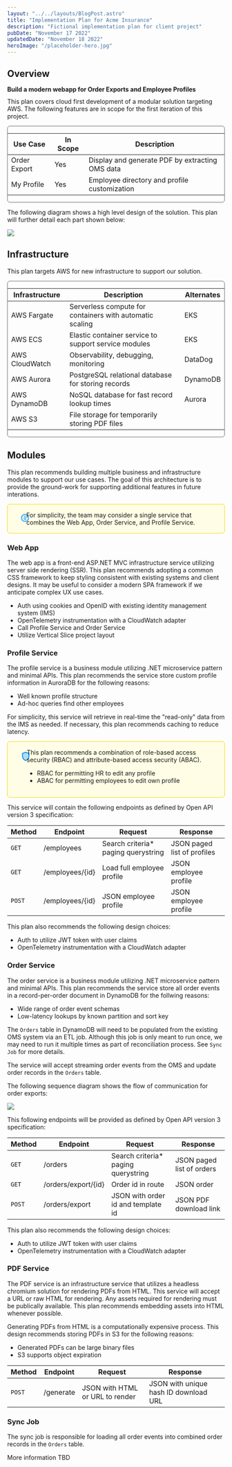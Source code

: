 ```yaml
---
layout: "../../layouts/BlogPost.astro"
title: "Implementation Plan for Acme Insurance"
description: "Fictional implementation plan for client project"
pubDate: "November 17 2022"
updatedDate: "November 18 2022"
heroImage: "/placeholder-hero.jpg"
---
```

## Overview
<div style="font-weight:bold;line-height:0.7rem">Build a modern webapp for Order Exports and Employee Profiles</div>

This plan covers cloud first development of a modular solution targeting AWS. The following features are in scope for the first iteration of this project.

<div style="border:1px solid #222a;border-radius: 6px;">

| Use Case          | In Scope | Description
| ------------------| ---------| -----------------------------------------------
| Order Export      | Yes      | Display and generate PDF by extracting OMS data
| My Profile        | Yes      | Employee directory and profile customization

</div>

The following diagram shows a high level design of the solution. This plan will further detail each part shown below:

<img src="/overview.svg" style="max-height:420px"/>

## Infrastructure

This plan targets AWS for new infrastructure to support our solution. 

<div style="border:1px solid #222a;border-radius: 6px;">

| Infrastructure    | Description                                                 | Alternates
| ------------------| ------------------------------------------------------------| ------------
| AWS Fargate       | Serverless compute for containers with automatic scaling    | EKS
| AWS ECS           | Elastic container service to support service modules        | EKS
| AWS CloudWatch    | Observability, debugging, monitoring                        | DataDog
| AWS Aurora        | PostgreSQL relational database for storing records          | DynamoDB
| AWS DynamoDB      | NoSQL database for fast record lookup times                 | Aurora
| AWS S3            | File storage for temporarily storing PDF files              | 

</div>

## Modules

This plan recommends building multiple business and infrastructure modules to support our use cases. The goal
of this architecture is to provide the ground-work for supporting additional features in future interations.

<div style="border: 1px solid #f2db00; border-radius:6px; background:#fffde5;padding:1rem;display:flex;align-content:top">
<div>
<svg xmlns="http://www.w3.org/2000/svg" style="width:1.4rem;color:#0092ff;margin:0.3rem 0.8rem" preserveAspectRatio="xMidYMid meet" viewBox="0 0 256 256"><path fill="currentColor" d="M224 128a96 96 0 1 1-96-96a96 96 0 0 1 96 96Z" opacity=".2"/><path fill="currentColor" d="M128 24a104 104 0 1 0 104 104A104.1 104.1 0 0 0 128 24Zm0 192a88 88 0 1 1 88-88a88.1 88.1 0 0 1-88 88Zm16-40a8 8 0 0 1-8 8h-8a8 8 0 0 1-8-8v-48a8 8 0 0 1 0-16h8a8 8 0 0 1 8 8v48a8 8 0 0 1 8 8Zm-30-92a12 12 0 1 1 12 12a12 12 0 0 1-12-12Z"/></svg></div>
  For simplicity, the team may consider a single service that combines the Web App, Order Service, and
  Profile Service.
</div>

### Web App

The web app is a front-end ASP.NET MVC infrastructure service utilizing server side rendering (SSR). This plan recommends adopting a common CSS framework to keep styling consistent with existing systems and client designs. It may be useful to consider a modern SPA framework if we anticipate complex UX use cases.

* Auth using cookies and OpenID with existing identity management system (IMS)
* OpenTelemetry instrumentation with a CloudWatch adapter
* Call Profile Service and Order Service
* Utilize Vertical Slice project layout

### Profile Service

The profile service is a business module utilizing .NET microservice pattern and minimal APIs. This plan recommends the service store custom  profile information in AuroraDB for the following reasons:

* Well known profile structure
* Ad-hoc queries find other employees

For simplicity, this service will retrieve in real-time the "read-only" data from the IMS as needed. If necessary, this plan recommends caching to reduce latency.

<div style="border: 1px solid #f2db00; border-radius:6px; background:#fffde5;padding:1rem;display:flex;align-content:top">
<div>
<svg xmlns="http://www.w3.org/2000/svg" style="width:1.6rem;color:#0092ff;margin:0.3rem 0.8rem" preserveAspectRatio="xMidYMid meet" viewBox="0 0 24 24"><path fill="currentColor" d="M6 6.39v4.7c0 4 2.55 7.7 6 8.83c3.45-1.13 6-4.82 6-8.83v-4.7l-6-2.25l-6 2.25z" opacity=".3"/><path fill="currentColor" d="M12 2L4 5v6.09c0 5.05 3.41 9.76 8 10.91c4.59-1.15 8-5.86 8-10.91V5l-8-3zm6 9.09c0 4-2.55 7.7-6 8.83c-3.45-1.13-6-4.82-6-8.83v-4.7l6-2.25l6 2.25v4.7z"/></svg></div>
<div>
  This plan recommends a combination of role-based access security (RBAC) and attribute-based access security (ABAC).
  <ul>
    <li>RBAC for permitting HR to edit any profile</li>
    <li>ABAC for permitting employees to edit own profile</li>
  </ul>
</div>
</div>

This service will contain the following endpoints as defined by Open API version 3 specification:

| Method | Endpoint         | Request                             | Response
| -------| -----------------| ------------------------------------| ------------
| `GET`  | /employees       | Search criteria* paging querystring | JSON paged list of profiles
| `GET`  | /employees/{id}  | Load full employee profile          | JSON employee profile
| `POST` | /employees/{id}  | JSON employee profile               | JSON employee profile

This plan also recommends the following design choices:

* Auth to utilize JWT token with user claims
* OpenTelemetry instrumentation with a CloudWatch adapter

### Order Service

The order service is a business module utilizing .NET microservice pattern and minimal APIs. This plan recommends the service store all order events in a record-per-order document in DynamoDB for the follwing reasons:

* Wide range of order event schemas
* Low-latency lookups by known partition and sort key

The `Orders` table in DynamoDB will need to be populated from the existing OMS system via an ETL job. Although this job is only meant to run once, we may need to run it multiple times as part of reconciliation process. See `Sync Job` for more details.

The service will accept streaming order events from the OMS and update order records in the `Orders` table.

The following sequence diagram shows the flow of communication for order exports:

<img src="/sequence.svg" style="max-height:620px"/>

This following endpoints will be provided as defined by Open API version 3 specification:

| Method | Endpoint             | Request                              | Response
| -------| ---------------------| -------------------------------------| ------------
| `GET`  | /orders              | Search criteria* paging querystring  | JSON paged list of orders
| `GET`  | /orders/export/{id}  | Order id in route                    | JSON order
| `POST` | /orders/export       | JSON with order id and template id   | JSON PDF download link

This plan also recommends the following design choices:

* Auth to utilize JWT token with user claims
* OpenTelemetry instrumentation with a CloudWatch adapter

### PDF Service

The PDF service is an infrastructure service that utilizes a headless chromium solution for rendering PDFs from HTML. This service will accept a URL or raw HTML for rendering. Any assets required for rendering must be publically available. This plan recommends embedding assets into HTML whenever possible.

Generating PDFs from HTML is a computationally expensive process. This design recommends storing PDFs in S3 for the following reasons:

* Generated PDFs can be large binary files
* S3 supports object expiration

| Method | Endpoint             | Request                              | Response
| -------| ---------------------| -------------------------------------| ------------
| `POST` | /generate            | JSON with HTML or URL to render      | JSON with unique hash ID download URL

### Sync Job

The sync job is responsible for loading all order events into combined order records in the `Orders` table.

More information TBD

